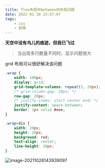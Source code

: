 ```yaml
---
title: flex布局中between的布局问题
date: 2022-01-10 15:57:07
tags:
    - css
    - 前端
---
```


**天空中没有鸟儿的痕迹，但我已飞过**
<!--more-->
> 当出现多行数量不同时，显示问题很大

grid 布局可以很好解决该问题

```css
.wrap {
    width: 100px;
    display: grid;
    grid-template-columns: repeat(3, 20px);
    /* grid-column-gap: 20px; */
    row-gap: 20px;
    /* justify-items: start center end; */
    justify-content: space-between;
    border: 1px solid #eee;
}

.wrap>div {
    width: 20px;
    height: 20px;
    background: red;
    text-align: center;
    line-height: 20px;
}
```

 ![image-20211026143939097](https://gitee.com/buxiaoxing/image-bed/raw/master/img/image-20211026143939097.png)

